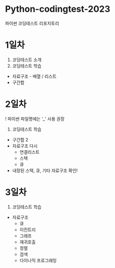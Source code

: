 # Python-codingtest-2023
파이썬 코딩테스트 리포지토리

# 1일차
1. 코딩테스트 소개
2. 코딩테스트 학습
  - 자료구조 - 배열 / 리스트
  - 구간합
  
# 2일차
! 파이썬 파일명에는 '_' 사용 권장

1. 코딩테스트 학습
  - 구간합 2
  - 자료구조 다시
    - 연결리스트
    - 스택
    - 큐
  - 내장된 스택, 큐, 기타 자료구조 확인!

  # 3일차
 1. 코딩테스트 학습
  - 자료구조
    - 큐
    - 이진트리
    - 그래프
    - 재귀호출
    - 정렬
    - 검색
    - 다이나믹 프로그래밍